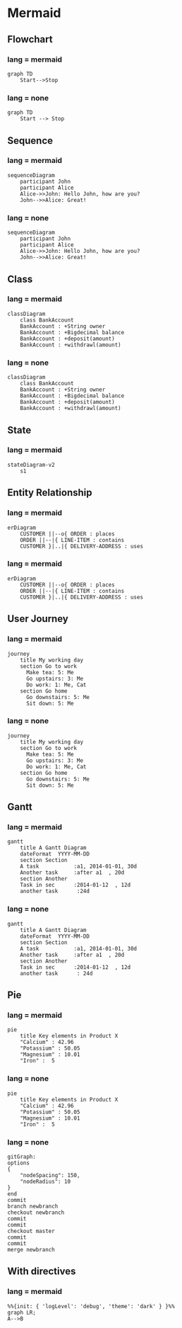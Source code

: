 # Mermaid

## Flowchart
### lang = mermaid
```mermaid
graph TD
    Start-->Stop
```

### lang = none
```
graph TD
    Start --> Stop
```

## Sequence
### lang = mermaid
```mermaid
sequenceDiagram
    participant John
    participant Alice
    Alice->>John: Hello John, how are you?
    John-->>Alice: Great!
```

### lang = none
```
sequenceDiagram
    participant John
    participant Alice
    Alice->>John: Hello John, how are you?
    John-->>Alice: Great!
```

## Class
### lang = mermaid
```mermaid
classDiagram
    class BankAccount
    BankAccount : +String owner
    BankAccount : +Bigdecimal balance
    BankAccount : +deposit(amount)
    BankAccount : +withdrawl(amount)
```

### lang = none
```
classDiagram
    class BankAccount
    BankAccount : +String owner
    BankAccount : +Bigdecimal balance
    BankAccount : +deposit(amount)
    BankAccount : +withdrawl(amount)
```

## State
### lang = mermaid
```mermaid
stateDiagram-v2
    s1
```

## Entity Relationship
### lang = mermaid
```mermaid
erDiagram
    CUSTOMER ||--o{ ORDER : places
    ORDER ||--|{ LINE-ITEM : contains
    CUSTOMER }|..|{ DELIVERY-ADDRESS : uses 
```

### lang = mermaid
```
erDiagram
    CUSTOMER ||--o{ ORDER : places
    ORDER ||--|{ LINE-ITEM : contains
    CUSTOMER }|..|{ DELIVERY-ADDRESS : uses 
```

## User Journey
### lang = mermaid
```mermaid
journey
    title My working day
    section Go to work
      Make tea: 5: Me
      Go upstairs: 3: Me
      Do work: 1: Me, Cat
    section Go home
      Go downstairs: 5: Me
      Sit down: 5: Me
```

### lang = none
```
journey
    title My working day
    section Go to work
      Make tea: 5: Me
      Go upstairs: 3: Me
      Do work: 1: Me, Cat
    section Go home
      Go downstairs: 5: Me
      Sit down: 5: Me
```

## Gantt
### lang = mermaid
```mermaid
gantt
    title A Gantt Diagram
    dateFormat  YYYY-MM-DD
    section Section
    A task           :a1, 2014-01-01, 30d
    Another task     :after a1  , 20d
    section Another
    Task in sec      :2014-01-12  , 12d
    another task      :24d
```

### lang = none
```
gantt
    title A Gantt Diagram
    dateFormat  YYYY-MM-DD
    section Section
    A task           :a1, 2014-01-01, 30d
    Another task     :after a1  , 20d
    section Another
    Task in sec      :2014-01-12  , 12d
    another task      : 24d
```

## Pie
### lang = mermaid
```mermaid
pie
    title Key elements in Product X
    "Calcium" : 42.96
    "Potassium" : 50.05
    "Magnesium" : 10.01
    "Iron" :  5
```

### lang = none
```
pie
    title Key elements in Product X
    "Calcium" : 42.96
    "Potassium" : 50.05
    "Magnesium" : 10.01
    "Iron" :  5
```

### lang = none
```
gitGraph:
options
{
    "nodeSpacing": 150,
    "nodeRadius": 10
}
end
commit
branch newbranch
checkout newbranch
commit
commit
checkout master
commit
commit
merge newbranch
```

## With directives
### lang = mermaid
```mermaid
%%{init: { 'logLevel': 'debug', 'theme': 'dark' } }%%
graph LR;
A-->B
```

